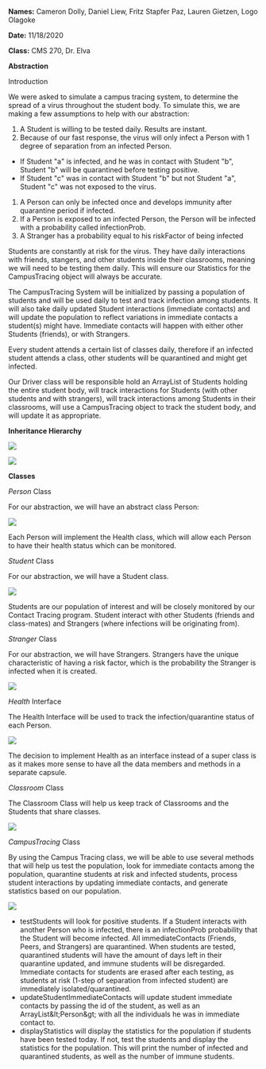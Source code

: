 **Names:** Cameron Dolly, Daniel Liew, Fritz Stapfer Paz, Lauren Gietzen, Logo Olagoke

**Date:** 11/18/2020

**Class:** CMS 270, Dr. Elva

**Abstraction**

Introduction

We were asked to simulate a campus tracing system, to determine the spread of a virus throughout the student body. To simulate this, we are making a few assumptions to help with our abstraction:

1. A Student is willing to be tested daily. Results are instant.
2. Because of our fast response, the virus will only infect a Person with 1 degree of separation from an infected Person.

- If Student &quot;a&quot; is infected, and he was in contact with Student &quot;b&quot;, Student &quot;b&quot; will be quarantined before testing positive.
- If Student &quot;c&quot; was in contact with Student &quot;b&quot; but not Student &quot;a&quot;, Student &quot;c&quot; was not exposed to the virus.

1. A Person can only be infected once and develops immunity after quarantine period if infected.
2. If a Person is exposed to an infected Person, the Person will be infected with a probability called infectionProb.
3. A Stranger has a probability equal to his riskFactor of being infected

Students are constantly at risk for the virus. They have daily interactions with friends, stangers, and other students inside their classrooms, meaning we will need to be testing them daily. This will ensure our Statistics for the CampusTracing object will always be accurate.

The CampusTracing System will be initialized by passing a population of students and will be used daily to test and track infection among students. It will also take daily updated Student interactions (immediate contacts) and will update the population to reflect variations in immediate contacts a student(s) might have. Immediate contacts will happen with either other Students (friends), or with Strangers.

Every student attends a certain list of classes daily, therefore if an infected student attends a class, other students will be quarantined and might get infected.

Our Driver class will be responsible hold an ArrayList of Students holding the entire student body, will track interactions for Students (with other students and with strangers), will track interactions among Students in their classrooms, will use a CampusTracing object to track the student body, and will update it as appropriate.

**Inheritance Hierarchy**

  ![](RackMultipart20201124-4-hx2low_html_55fb219727b37ec8.png)

![](RackMultipart20201124-4-hx2low_html_ac708651ca6e5899.png)

**Classes**

_Person_ Class

For our abstraction, we will have an abstract class Person:

![](RackMultipart20201124-4-hx2low_html_55fb219727b37ec8.png)

Each Person will implement the Health class, which will allow each Person to have their health status which can be monitored.

_Student_ Class

For our abstraction, we will have a Student class.

![](RackMultipart20201124-4-hx2low_html_55fb219727b37ec8.png)

Students are our population of interest and will be closely monitored by our Contact Tracing program. Student interact with other Students (friends and class-mates) and Strangers (where infections will be originating from).

_Stranger_ Class

For our abstraction, we will have Strangers. Strangers have the unique characteristic of having a risk factor, which is the probability the Stranger is infected when it is created.

![](RackMultipart20201124-4-hx2low_html_55fb219727b37ec8.png)

_Health_ Interface

The Health Interface will be used to track the infection/quarantine status of each Person.

![](RackMultipart20201124-4-hx2low_html_55fb219727b37ec8.png)

The decision to implement Health as an interface instead of a super class is as it makes more sense to have all the data members and methods in a separate capsule.

_Classroom_ Class

The Classroom Class will help us keep track of Classrooms and the Students that share classes.

![](RackMultipart20201124-4-hx2low_html_ac708651ca6e5899.png)

_CampusTracing_ Class

By using the Campus Tracing class, we will be able to use several methods that will help us test the population, look for immediate contacts among the population, quarantine students at risk and infected students, process student interactions by updating immediate contacts, and generate statistics based on our population.

![](RackMultipart20201124-4-hx2low_html_ac708651ca6e5899.png)

- testStudents will look for positive students. If a Student interacts with another Person who is infected, there is an infectionProb probability that the Student will become infected. All immediateContacts (Friends, Peers, and Strangers) are quarantined. When students are tested, quarantined students will have the amount of days left in their quarantine updated, and immune students will be disregarded. Immediate contacts for students are erased after each testing, as students at risk (1-step of separation from infected student) are immediately isolated/quarantined.
- updateStudentImmediateContacts will update student immediate contacts by passing the id of the student, as well as an ArrayList\&lt;Person\&gt; with all the individuals he was in immediate contact to.
- displayStatistics will display the statistics for the population if students have been tested today. If not, test the students and display the statistics for the population. This will print the number of infected and quarantined students, as well as the number of immune students.
